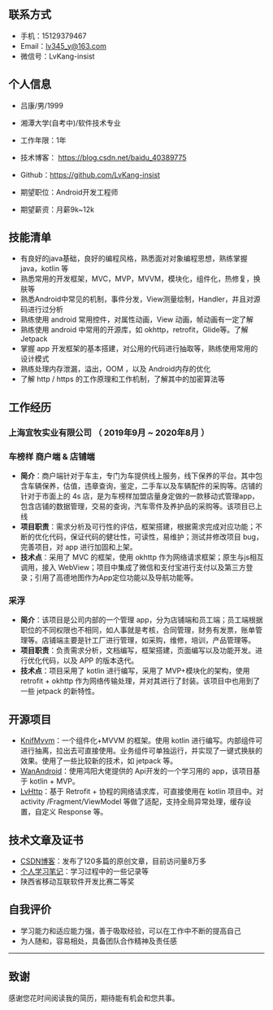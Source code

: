 ## 联系方式

- 手机：15129379467
- Email：lv345_y@163.com
- 微信号：LvKang-insist
## 个人信息

 - 吕康/男/1999 
 - 湘潭大学(自考中)/软件技术专业 
 - 工作年限：1年
 - 技术博客： https://blog.csdn.net/baidu_40389775
 - Github：https://github.com/LvKang-insist

 - 期望职位：Android开发工程师
 - 期望薪资：月薪9k~12k
## 技能清单
- 有良好的java基础，良好的编程风格，熟悉面对对象编程思想，熟练掌握 java，kotlin 等
- 熟悉常用的开发框架，MVC，MVP，MVVM，模块化，组件化，热修复，换肤等
- 熟悉Android中常见的机制，事件分发，View测量绘制，Handler，并且对源码进行过分析
- 熟练使用 android 常用控件，对属性动画，View 动画，帧动画有一定了解
- 熟练使用 android 中常用的开源库，如 okhttp，retrofit，Glide等。了解 Jetpack 
- 掌握 app 开发框架的基本搭建，对公用的代码进行抽取等，熟练使用常用的设计模式
- 熟练处理内存泄漏，溢出，OOM ，以及 Android内存的优化
- 了解 http / https 的工作原理和工作机制，了解其中的加密算法等
## 工作经历

### 上海宜牧实业有限公司 （ 2019年9月 ~ 2020年8月 ）
### 车榜样   商户端 & 店铺端

- **简介**：商户端针对于车主，专门为车提供线上服务，线下保养的平台。其中包含车辆保养，估值，违章查询，鉴定，二手车以及车辆配件的采购等。店铺的针对于市面上的 4s 店，是为车榜样加盟店量身定做的一款移动式管理app，包含店铺的数据管理，交易的查询，汽车零件及养护品的采购等。该项目已上线
- **项目职责**：需求分析及可行性的评估，框架搭建，根据需求完成对应功能；不断的优化代码，保证代码的健壮性，可读性，易维护；测试并修改项目 bug，完善项目，对 app 进行加固和上架。
- **技术点**：采用了 MVC 的框架，使用 okhttp 作为网络请求框架；原生与js相互调用，接入 WebView；项目中集成了微信和支付宝进行支付以及第三方登录；引用了高德地图作为App定位功能以及导航功能等。

### 采浮

- **简介**：该项目是公司内部的一个管理 app，分为店铺端和员工端；员工端根据职位的不同权限也不相同，如人事就是考核，合同管理，财务有发票，账单管理等。店铺端主要是针工厂进行管理，如采购，维修，培训，产品管理等。
- **项目职责**：负责需求分析，文档编写，框架搭建，页面编写以及功能开发。进行优化代码，以及 APP 的版本迭代。
- **技术点**：项目采用了 kotlin 进行编写，采用了 MVP+模块化的架构，使用 retrofit + okhttp 作为网络传输处理，并对其进行了封装。该项目中也用到了一些 jetpack 的新特性。

## 开源项目

  - [KnifMvvm](https://github.com/LvKang-insist/KnifMvvm)：一个组件化+MVVM 的框架。使用 kotlin 进行编写。内部组件可进行抽离，拉出去可直接使用。业务组件可单独运行，并实现了一键式换肤的效果。使用了一些比较新的技术，如 jetpack 等。
   - [WanAndroid](https://github.com/LvKang-insist/WanAndroid)：使用鸿阳大佬提供的 Api开发的一个学习用的 app，该项目基于 kotlin + MVP。 
  - [LvHttp](https://github.com/LvKang-insist/LvHttp)：基于 Retrofit + 协程的网络请求库，可直接使用在 kotlin 项目中。对 activity /Fragment/ViewModel 等做了适配，支持全局异常处理，缓存设置，自定义 Response 等。
## 技术文章及证书
- [CSDN博客](http://get.jobdeer.com/706.get)：发布了120多篇的原创文章，目前访问量8万多
- [个人学习笔记](https://github.com/LvKang-insist/note-instance)：学习过程中的一些记录等
- 陕西省移动互联软件开发比赛二等奖

## 自我评价
- 学习能力和适应能力强，善于吸取经验，可以在工作中不断的提高自己
- 为人随和，容易相处，具备团队合作精神及责任感

---
## 致谢

感谢您花时间阅读我的简历，期待能有机会和您共事。
